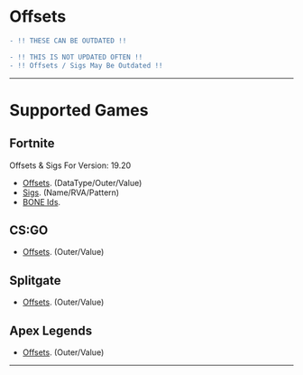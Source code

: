 # Offsets
```diff
- !! THESE CAN BE OUTDATED !!

- !! THIS IS NOT UPDATED OFTEN !! 
- !! Offsets / Sigs May Be Outdated !!
```

---------------------
# Supported Games

## Fortnite

Offsets & Sigs For Version: 19.20

- [Offsets](https://github.com/ofDataa/offsets/blob/main/fortnite/offsets). (DataType/Outer/Value)
- [Sigs](https://github.com/ofDataa/offsets/blob/main/fortnite/sigs). (Name/RVA/Pattern)
- [BONE Ids](https://github.com/ofDataa/offsets/blob/main/fortnite/BoneIDS.cpp).

## CS:GO

- [Offsets](https://github.com/ofDataa/offsets/blob/main/csgo/offsets). (Outer/Value)

## Splitgate

- [Offsets](https://github.com/ofDataa/offsets/blob/main/splitgate/offsets). (Outer/Value)

## Apex Legends

- [Offsets](https://github.com/ofDataa/offsets/blob/main/apexlegends/offsets). (Outer/Value)

---------------------
